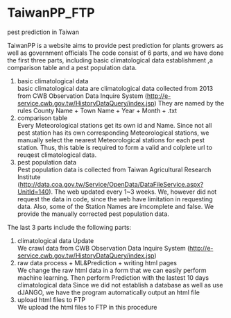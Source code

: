 # TaiwanPP_FTP
pest prediction in Taiwan

TaiwanPP is a website aims to provide pest prediction for plants growers as well as government officials
The code consist of 6 parts, and we have done the first three parts, including basic climatological data establishment ,a comparison table and a pest population data.
  1. basic climatological data <br />
    basic climatological data are climatological data collected from 2013 from CWB Observation Data Inquire System (http://e-service.cwb.gov.tw/HistoryDataQuery/index.jsp) 
    They are named by the rules County Name + Town Name + Year + Month + .txt
  2. comparison table <br />
    Every Meteorological stations get its own id and Name. 
    Since not all pest station has its own corresponding Meteorological stations, we manually select the nearest Meteorological stations for each pest station.
    Thus, this table is required to form a valid and colplete url to reuqest climatological data.
  3. pest population data <br />
    Pest population data is collected from Taiwan Agricultural Research Institute (http://data.coa.gov.tw/Service/OpenData/DataFileService.aspx?UnitId=140).
    The web updated every 1~3 weeks. We, however did not request the data in code, since the web have limitation in requesting data.
    Also, some of the Station Names are imcomplete and false. 
    We provide the manually corrected pest population data.
    
    
The last 3 parts include the following parts:
  1. climatological data Update <br />
    We crawl data from CWB Observation Data Inquire System (http://e-service.cwb.gov.tw/HistoryDataQuery/index.jsp) 
  2. raw data process + ML&Prediction + writing html pages <br />
    We change the raw html data in a form that we can easily perform machine learning.
    Then perform Prediction with the lastest 10 days climatological data
    Since we did not establish a database as well as use dJANGO, we have the program automatically output an html file 
  3. upload html files to FTP <br />
    We upload the html files to FTP in this procedure


